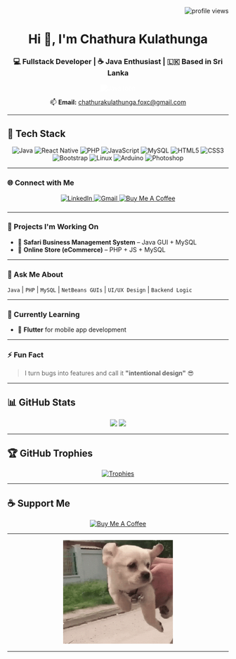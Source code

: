 <p align="right">
  <img src="https://komarev.com/ghpvc/?username=chathura-kulathunga&label=Profile%20views&color=0e75b6&style=flat" alt="profile views" />
</p>
<h1 align="center">Hi 👋, I'm Chathura Kulathunga</h1>
<h3 align="center">💻 Fullstack Developer | ☕ Java Enthusiast | 🇱🇰 Based in Sri Lanka</h3>
<p align="center">
  <img src="https://cdn.jsdelivr.net/gh/devicons/devicon/icons/java/java-original.svg" alt="Java Icon" width="200" style="filter: brightness(0) invert(1);" />
</p>
<p align="center">
  📫 <strong>Email:</strong> <a href="mailto:chathurakulathunga.foxc@gmail.com" target="_blank" rel="noopener noreferrer">chathurakulathunga.foxc@gmail.com</a>
</p>

---

## 🚀 Tech Stack

<p align="center">
  <img src="https://skillicons.dev/icons?i=java" width="80" alt="Java" />
  <img src="https://skillicons.dev/icons?i=react" width="80" alt="React Native" />
  <img src="https://skillicons.dev/icons?i=php" width="80" alt="PHP" />
  <img src="https://skillicons.dev/icons?i=javascript" width="80" alt="JavaScript" />
  <img src="https://skillicons.dev/icons?i=mysql" width="80" alt="MySQL" />
  <img src="https://skillicons.dev/icons?i=html" width="80" alt="HTML5" />
  <img src="https://skillicons.dev/icons?i=css" width="80" alt="CSS3" />
  <img src="https://skillicons.dev/icons?i=bootstrap" width="80" alt="Bootstrap" />
  <img src="https://skillicons.dev/icons?i=linux" width="80" alt="Linux" />
  <img src="https://skillicons.dev/icons?i=arduino" width="80" alt="Arduino" />
  <img src="https://skillicons.dev/icons?i=photoshop" width="80" alt="Photoshop" />
</p>

---

### 🌐 Connect with Me
<p align="center">
  <a href="https://linkedin.com/in/chathura-kulathunga" target="_blank">
    <img src="https://img.shields.io/badge/LinkedIn-blue?style=for-the-badge&logo=linkedin&logoColor=white" alt="LinkedIn"/>
  </a>
  <a href="mailto:chathurakulathunga.foxc@gmail.com">
    <img src="https://img.shields.io/badge/Gmail-D14836?style=for-the-badge&logo=gmail&logoColor=white" alt="Gmail"/>
  </a>
  <a href="https://www.buymeacoffee.com/FoxC">
    <img src="https://img.shields.io/badge/Buy%20me%20a%20coffee-yellow?style=for-the-badge&logo=buy-me-a-coffee&logoColor=black" alt="Buy Me A Coffee"/>
  </a>
</p>

###

---

### 🔭 Projects I'm Working On
- 🚙 **Safari Business Management System** – Java GUI + MySQL
- 🛒 **Online Store (eCommerce)** – PHP + JS + MySQL

---

### 💬 Ask Me About
`Java` | `PHP` | `MySQL` | `NetBeans GUIs` | `UI/UX Design` | `Backend Logic`

---

### 🌱 Currently Learning
- 🧠 **Flutter** for mobile app development

---

### ⚡ Fun Fact
> I turn bugs into features and call it **"intentional design"** 😎

---

## 📊 GitHub Stats

<p align="center">
  <img src="https://github-readme-stats.vercel.app/api?username=chathura-kulathunga&show_icons=true&theme=github_dark" height="165"/>
  <img src="https://github-readme-stats.vercel.app/api/top-langs/?username=chathura-kulathunga&layout=compact&theme=github_dark&cache_bust=20350613" height="165"/>
</p>

---

## 🏆 GitHub Trophies

<p align="center">
  <a href="https://github.com/ryo-ma/github-profile-trophy">
    <img src="https://github-profile-trophy.vercel.app/?username=chathura-kulathunga&theme=onestar&no-frame=true&no-bg=true&margin-w=10" alt="Trophies"/>
  </a>
</p>

---

## ☕ Support Me

<p align="center">
  <a href="https://www.buymeacoffee.com/FoxC">
    <img src="https://cdn.buymeacoffee.com/buttons/v2/default-yellow.png" height="50" alt="Buy Me A Coffee" />
  </a>
</p>

---

<p align="center">
  <img src="https://raw.githubusercontent.com/chathura-kulathunga/everything-and-nothing/main/assets/flying-dog.gif" width="250" alt="Flying Dog" />
</p>

---
